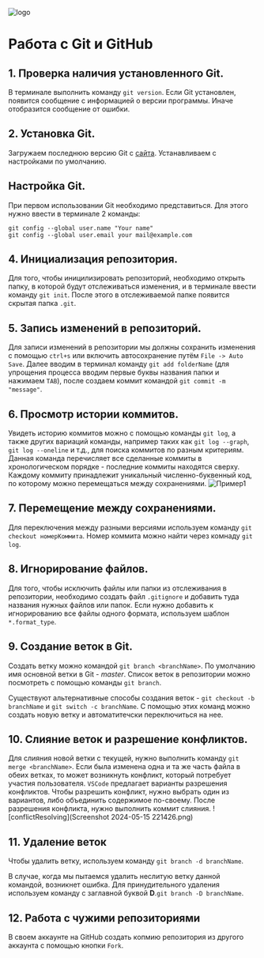 ![logo](Git-Logo-Black.png)
# Работа с Git и GitHub
## 1. Проверка наличия установленного Git.
В терминале выполнить команду `git version`.
Если Git установлен, появится сообщение с информацией о версии программы. Иначе отобразится сообщение от ошибки.

## 2. Установка Git.
Загружаем последнюю версию Git с [сайта](http://git-scm.com/downloads). Устанавливаем с настройками по умолчанию.

## Настройка Git.
При первом использовании Git необходимо представиться.
Для этого нужно ввести в терминале 2 команды:
```
git config --global user.name "Your name"
git config --global user.email your mail@example.com
```

## 4. Инициализация репозитория.
Для того, чтобы иницилизировать репозиторий, необходимо открыть папку, в которой будут отслеживаться изменения, и в терминале ввести команду `git init`. После этого в отслеживаемой папке появится скрытая папка `.git`.

## 5. Запись изменений в репозиторий.
Для записи изменений в репозитории мы должны сохранить изменения с помощью `ctrl+s` или включить автосохранение путём `File -> Auto Save`. Далее вводим в терминал команду `git add folderName` (для упрощения процесса вводим первые буквы названия папки и нажимаем `TAB`), после создаем коммит командой `git commit -m "message"`.

## 6. Просмотр истории коммитов.
Увидеть историю коммитов можно с помощью команды `git log`, а также других вариаций команды, например таких как `git log --graph`, `git log --oneline` и т.д., для поиска коммитов по разным критериям. Данная команда перечисляет все сделанные коммиты в хронологическом порядке - последние коммиты находятся сверху. Каждому коммиту принадлежит уникальный численно-буквенный код, по которому можно перемещаться между сохранениями. ![Пример1](logExample.png)

## 7. Перемещение между сохранениями.
Для переключения между разными версиями используем команду `git checkout номерКоммита`.
Номер коммита можно найти через комнаду `git log`.

## 8. Игнорирование файлов.
Для того, чтобы исключить файлы или папки из отслеживания в репозитории, необходимо создать файл `.gitignore` и добавить туда названия нужных файлов или папок. Если нужно добавить к игнорированию все файлы одного формата, используем шаблон `*.format_type`.

## 9. Создание веток в Git.
Создать ветку можно командой `git branch <branchName>`.
По умолчанию имя основной ветки в Git - *master*.
Список веток в репозитории можно посмотреть с помощью команды `git branch`.

Существуют альтернативные способы создания веток - `git checkout -b branchName` и `git switch -c branchName`. С помощью этих команд можно создать новую ветку и автоматитечски переключиться на нее.

## 10. Слияние веток и разрешение конфликтов.
Для слияния новой ветки с текущей, нужно выполнить команду `git merge <branchName>`. 
Если была изменена одна и та же часть файла в обеих ветках, то может возникнуть конфликт, который потребует участия пользователя. `VSCode` предлагает варианты разрешения конфликтов. Чтобы разрешить конфликт, нужно выбрать один из вариантов, либо объединить содержимое по-своему.
После разрешения конфликта, нужно выполнить коммит слияния.
![conflictResolving](Screenshot 2024-05-15 221426.png)

## 11. Удаление веток
Чтобы удалить ветку, используем команду `git branch -d branchName`.

В случае, когда мы пытаемся удалить неслитую ветку данной командой, возникнет ошибка. Для принудительного удаления используем команду с заглавной буквой **D**.`git branch -D branchName`.

## 12. Работа с чужими репозиториями
В своем аккаунте на GitHub создать копмию репозитория из другого аккаунта с помощью кнопки `Fork`.